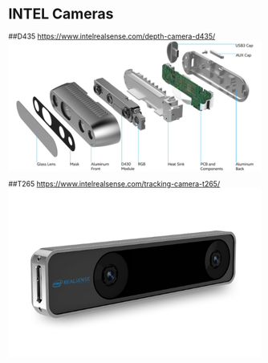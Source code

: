 # INTEL Cameras

##D435
https://www.intelrealsense.com/depth-camera-d435/
![Alt text](../images/cameras/depth-camera-d435_details.jpg?raw=true)

##T265
https://www.intelrealsense.com/tracking-camera-t265/
![Alt text](../images/cameras/T265.png?raw=true)
